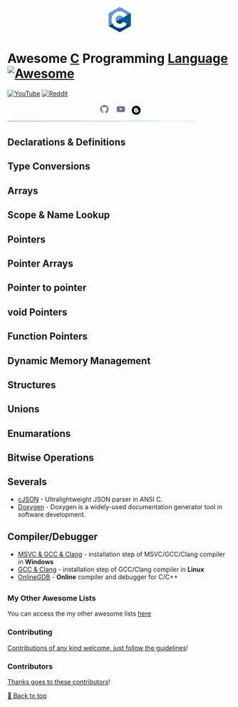 <p align="center"><a href="https://en.wikipedia.org/wiki/C_standard">
  <img width="10%" src="https://github.com/cybersecurity-dev/cybersecurity-dev/blob/main/assets/C_logo.svg" />
</a></p>

# Awesome [C](https://en.wikipedia.org/wiki/ANSI_C) Programming [Language](https://en.wikipedia.org/wiki/C_(programming_language)) [![Awesome](https://awesome.re/badge.svg)](https://awesome.re) 
[![YouTube](https://img.shields.io/badge/YouTube-%23FF0000.svg?style=for-the-badge&logo=YouTube&logoColor=white)](https://youtube.com/playlist?list=PL9V4Zu3RroiV8oriwlPA6uUzB_SB0GzxY&si=aZ40OWv_hIcQA1U2) [![Reddit](https://img.shields.io/badge/Reddit-FF4500?style=for-the-badge&logo=reddit&logoColor=white)](https://www.reddit.com/r/C_Programming/)

<p align="center">
    <a href="https://github.com/cybersecurity-dev/"><img height="25" src="https://github.com/cybersecurity-dev/cybersecurity-dev/blob/main/assets/github.svg" alt="GitHub"></a>
    &nbsp;
    <a href="https://www.youtube.com/@CyberThreatDefence"><img height="25" src="https://github.com/cybersecurity-dev/cybersecurity-dev/blob/main/assets/youtube.svg" alt="YouTube"></a>
    &nbsp;
    <a href="https://cyberthreatdefence.com/my_awesome_lists"><img height="20" src="https://github.com/cybersecurity-dev/cybersecurity-dev/blob/main/assets/blog.svg" alt="My Awesome Lists"></a>
    <img src="https://github.com/cybersecurity-dev/cybersecurity-dev/blob/main/assets/bar.gif">
</p>

## Declarations & Definitions

## Type Conversions

## Arrays

## Scope & Name Lookup

## Pointers

## Pointer Arrays

## Pointer to pointer

## void Pointers

## Function Pointers

## Dynamic Memory Management

## Structures

## Unions

## Enumarations

## Bitwise Operations

## Severals
- [cJSON](https://github.com/DaveGamble/cJSON) - Ultralightweight JSON parser in ANSI C.
- [Doxygen](https://doxygen.nl/) -  Doxygen is a widely-used documentation generator tool in software development.

## Compiler/Debugger
- [MSVC & GCC & Clang](https://github.com/cybersecurity-dev/PowerShell-Toolkit/#install-c-cpp) - installation step of MSVC/GCC/Clang compiler in **Windows**
- [GCC & Clang](https://github.com/cybersecurity-dev/Bash-Toolkit/#install-c-cpp) - installation step of GCC/Clang compiler in **Linux**
- [OnlineGDB](https://www.onlinegdb.com/) - **Online** compiler and debugger for C/C++

## 

### My Other Awesome Lists
You can access the my other awesome lists [here](https://cyberthreatdefence.com/my_awesome_lists)

### Contributing
[Contributions of any kind welcome, just follow the guidelines](contributing.md)!

### Contributors
[Thanks goes to these contributors](https://github.com/cybersecurity-dev/awesome-c-programming-language/graphs/contributors)!

[🔼 Back to top](#awesome-c-programming-language-)
